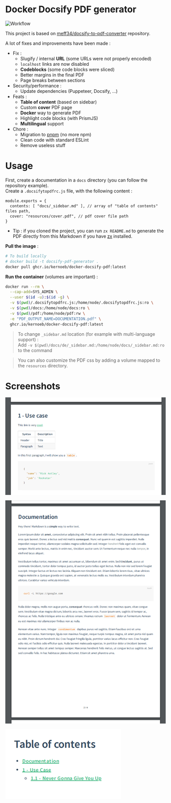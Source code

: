 # Docker Docsify PDF generator

![Workflow](https://github.com/kernoeb/docker-docsify-pdf/actions/workflows/docker-publish.yml/badge.svg)

This project is based on [meff34/docsify-to-pdf-converter](https://github.com/meff34/docsify-to-pdf-converter/) repository.

A lot of fixes and improvements have been made :

- Fix : 
  - Slugify / internal **URL** (some URLs were not properly encoded)
  - `localhost` links are now disabled
  - **Codeblocks** (some code blocks were sliced)
  - Better margins in the final PDF
  - Page breaks between sections
- Security/performance : 
  - Update dependencies (Puppeteer, Docsify, ...)
- Feats :
  - **Table of content** (based on sidebar)
  - Custom **cover** PDF page
  - **Docker** way to generate PDF
  - Highlight code blocks (with PrismJS)
  - **Multilingual** support
- Chore : 
  - Migration to [pnpm](https://pnpm.io/) (no more npm)
  - Clean code with standard ESLint
  - Remove useless stuff


# Usage

First, create a documentation in a `docs` directory (you can follow the repository example).  
Create a `.docsifytopdfrc.js` file, with the following content :

```
module.exports = {
  contents: [ "docs/_sidebar.md" ], // array of "table of contents" files path,
  cover: "resources/cover.pdf", // pdf cover file path
}
```

* Tip : if you cloned the project, you can run `zx README.md` to generate the PDF directly from this Markdown if you have [zx](https://github.com/google/zx) installed.

**Pull the image** :
```bash
# To build locally
# docker build -t docsify-pdf-generator .
docker pull ghcr.io/kernoeb/docker-docsify-pdf:latest
```

**Run the container** (volumes are important) :
```bash
docker run --rm \
  --cap-add=SYS_ADMIN \
  --user $(id -u):$(id -g) \
  -v $(pwd)/.docsifytopdfrc.js:/home/node/.docsifytopdfrc.js:ro \
  -v $(pwd)/docs:/home/node/docs:ro \
  -v $(pwd)/pdf:/home/node/pdf:rw \
  -e "PDF_OUTPUT_NAME=DOCUMENTATION.pdf" \
  ghcr.io/kernoeb/docker-docsify-pdf:latest
```

> To change `_sidebar.md` location (for example with multi-language support) :  
> Add `-v $(pwd)/docs/de/_sidebar.md:/home/node/docs/_sidebar.md:ro` to the command

> You can also customize the PDF css by adding a volume mapped to the `resources` directory.


# Screenshots

![Screenshot 1](img/capture1.png)

![Screenshot 2](img/capture2.png)

![Screenshot 3](img/capture3.png)
